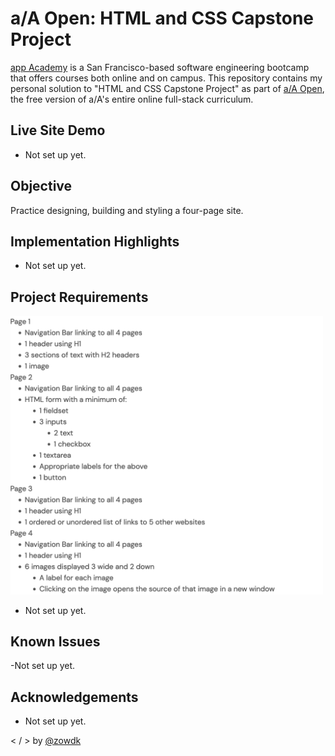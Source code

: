 # a/A Open: HTML and CSS Capstone Project

[app Academy](https://www.appacademy.io/) is a San Francisco-based software engineering bootcamp that offers courses both online and on campus. This repository contains my personal solution to "HTML and CSS Capstone Project" as part of [a/A Open](https://www.appacademy.io/course/app-academy-open), the free version of a/A's entire online full-stack curriculum.

## Live Site Demo

- Not set up yet.

## Objective

Practice designing, building and styling a four-page site.

## Implementation Highlights

- Not set up yet.

## Project Requirements

<img src="./img/project-requirements.png" alt="" width="500" />

- Not set up yet.

## Known Issues

-Not set up yet.

## Acknowledgements

- Not set up yet.

< / > by [@zowdk](https://twitter.com/zowdk)

